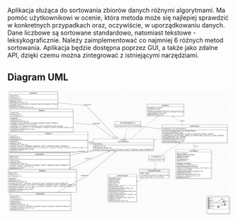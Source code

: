 Aplikacja służąca do sortowania zbiorów danych różnymi algorytmami. Ma pomóc użytkownikowi w ocenie, która metoda może się najlepiej sprawdzić w konkretnych przypadkach oraz, oczywiście, w uporządkowaniu danych. Dane liczbowe są sortowane standardowo, natomiast tekstowe - leksykograficznie. Należy zaimplementować co najmniej 6 różnych metod sortowania. Aplikacja będzie dostępna poprzez GUI, a także jako zdalne API, dzięki czemu można zintegrować z istniejącymi narzędziami.
## Diagram UML
![Diagram UML](UML.png)
